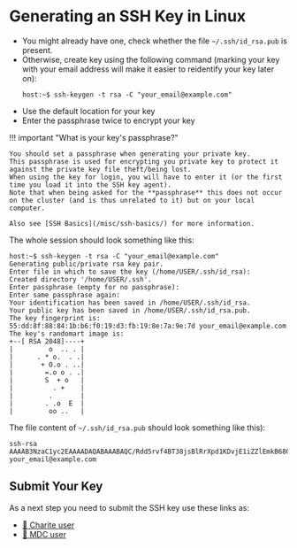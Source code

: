 # Generating an SSH Key in Linux

- You might already have one, check whether the file `~/.ssh/id_rsa.pub` is present.
- Otherwise, create key using the following command (marking your key with your email address will make it easier to reidentify your key later on):
  ```shell
  host:~$ ssh-keygen -t rsa -C "your_email@example.com"
  ```
- Use the default location for your key
- Enter the passphrase twice to encrypt your key

!!! important "What is your key's passphrase?"

    You should set a passphrase when generating your private key.
    This passphrase is used for encrypting you private key to protect it against the private key file theft/being lost.
    When using the key for login, you will have to enter it (or the first time you load it into the SSH key agent).
    Note that when being asked for the **passphrase** this does not occur on the cluster (and is thus unrelated to it) but on your local computer.

    Also see [SSH Basics](/misc/ssh-basics/) for more information.

The whole session should look something like this:

```shell
host:~$ ssh-keygen -t rsa -C "your_email@example.com"
Generating public/private rsa key pair.
Enter file in which to save the key (/home/USER/.ssh/id_rsa): 
Created directory '/home/USER/.ssh'.
Enter passphrase (empty for no passphrase):
Enter same passphrase again: 
Your identification has been saved in /home/USER/.ssh/id_rsa.
Your public key has been saved in /home/USER/.ssh/id_rsa.pub.
The key fingerprint is:
55:dd:8f:88:84:1b:b6:f0:19:d3:fb:19:8e:7a:9e:7d your_email@example.com
The key's randomart image is:
+--[ RSA 2048]----+
|         o  .. . |
|      . * o.  . .|
|       + O.o . ..|
|        =.o o . .|
|        S  + o   |
|          . +    |
|         .       |
|        . .o  E  |
|         oo ..   |
```

The file content of `~/.ssh/id_rsa.pub` should look something like this):

```
ssh-rsa AAAAB3NzaC1yc2EAAAADAQABAAABAQC/Rdd5rvf4BT38jsBlRrXpd1KDvjE1iZZlEmkB6809QK7hV6RCG13VcyPTIHSQePycfcUv5q1Jdy28MpacL/nv1UR/o35xPBn2HkgB4OqnKtt86soCGMd9/YzQP5lY7V60kPBJbrXDApeqf+H1GALsFNQM6MCwicdE6zTqE1mzWVdhGymZR28hGJbV9H4snMDDc0tW4i3FHGrDdmb7wHM9THMx6OcCrnNyA9Sh2OyBH4MwItKfuqEg2rc56D7WAQ2JcmPQZTlBAYeFL/dYYKcXmbffEpXTbYh+7O0o9RAJ7T3uOUj/2IbSnsgg6fyw0Kotcg8iHAPvb61bZGPOEWZb your_email@example.com
```

## Submit Your Key

As a next step you need to submit the SSH key use these links as:

- [:hospital: Charite user](connecting/submit-key/charite)
- [:microscope: MDC user](../submit-key/mdc)
